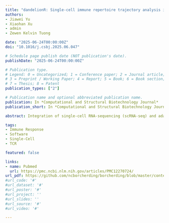 ```yaml
---
title: "dandelionR: Single-cell immune repertoire trajectory analysis in R"
authors:
- Jiawei Yu
- Xiaohan Xu
- admin
- Zewen Kelvin Tuong 

date: "2025-06-24T00:00:00Z"
doi: "10.1016/j.csbj.2025.06.047"

# Schedule page publish date (NOT publication's date).
publishDate: "2025-06-24T00:00:00Z"

# Publication type.
# Legend: 0 = Uncategorized; 1 = Conference paper; 2 = Journal article;
# 3 = Preprint / Working Paper; 4 = Report; 5 = Book; 6 = Book section;
# 7 = Thesis; 8 = Patent
publication_types: ["2"]

# Publication name and optional abbreviated publication name.
publication: In *Computational and Structural Biotechnology Journal*
publication_short: In *Computational and Structural Biotechnology Journal*

abstract: Integration of single-cell RNA-sequencing (scRNA-seq) and adaptive immune receptor (AIR) sequencing (scVDJ-seq) is extremely powerful in studying lymphocyte development. A python-based package, Dandelion, introduced the VDJ-feature space method, which addresses the challenge of integrating single-cell AIR data with gene expression data and enhances trajectory analysis results. However, no R-based equivalent or similar methods currently exist. To fill this gap, we present dandelionR, an R implementation of Dandelion’s trajectory analysis workflow, bringing the VDJ feature space construction and trajectory analysis using diffusion maps and absorbing Markov chains to R, offering a new option for scRNA-seq and scVDJ-seq analysis to R users.

tags:
- Immune Response
- Software
- Single-Cell
- TCR

featured: false

links:
- name: Pubmed
  url: https://pmc.ncbi.nlm.nih.gov/articles/PMC12270724/
url_pdf: https://github.com/ncborcherding/borcherding/blob/master/content/publication/yu2025dandelionR/yu2025dandelionR.pdf
#url_code: '#'
#url_dataset: '#'
#url_poster: '#'
#url_project: ''
#url_slides: ''
#url_source: '#'
#url_video: '#'

---
```


